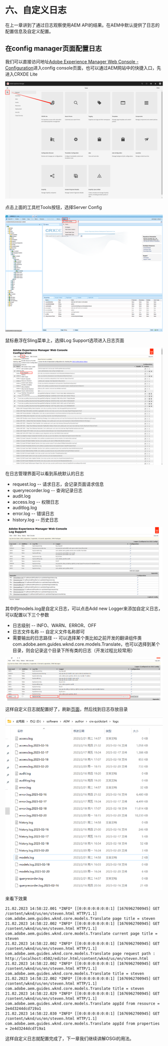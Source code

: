 # 六、自定义日志

在上一章讲到了通过日志观察使用AEM API的结果。在AEM中默认提供了日志的配置信息及自定义配置。

## 在config manager页面配置日志

我们可以直接访问地址[Adobe Experience Manager Web Console - Configuration](http://localhost:4502/system/console/configMgr)进入config console页面，也可以通过AEM网站中的快捷入口，先进入CRXDE Lite

![image-20230221150015994](./assets/image-20230221150015994.png)

点击上面的工具栏Tools按钮，选择Server Config

![image-20230221150140201](./assets/image-20230221150140201.png)

鼠标悬浮在Sling菜单上，选择Log Support选项进入日志页面

![image-20230221150228106](./assets/image-20230221150228106.png)

在日志管理界面可以看到系统默认的日志

- request.log -- 请求日志，会记录页面请求信息
- queryrecorder.log -- 查询记录日志
- audit.log 
- access.log -- 权限日志
- auditlog.log
- error.log -- 错误日志
- history.log -- 历史日志

![image-20230221150256234](./assets/image-20230221150256234.png)

其中的models.log是自定义日志，可以点击Add new Logger来添加自定义日志，可以配置以下三个参数

- 日志级别 -- INFO、WARN、ERROR、OFF
- 日志文件名称 -- 自定义文件名称即可
- 需要输出的日志路径 -- 可以选择某个类比如之前开发的翻译组件类com.adobe.aem.guides.wknd.core.models.Translate，也可以选择到某个目录，则会记录这个目录下所有类的日志（开发过程比较常用）

![image-20230221150545155](./assets/image-20230221150545155.png)

这样自定义日志就配置好了，刷新[页面](http://localhost:4502/editor.html/content/wknd/us/en/steven.html)，然后找到日志存放目录

![image-20230221151001624](./assets/image-20230221151001624.png)

来看下效果

```shell
21.02.2023 14:58:22.001 *INFO* [[0:0:0:0:0:0:0:1] [1676962700945] GET /content/wknd/us/en/steven.html HTTP/1.1] com.adobe.aem.guides.wknd.core.models.Translate page title = steven
21.02.2023 14:58:22.002 *INFO* [[0:0:0:0:0:0:0:1] [1676962700945] GET /content/wknd/us/en/steven.html HTTP/1.1] com.adobe.aem.guides.wknd.core.models.Translate current page title = steven
21.02.2023 14:58:22.002 *INFO* [[0:0:0:0:0:0:0:1] [1676962700945] GET /content/wknd/us/en/steven.html HTTP/1.1] com.adobe.aem.guides.wknd.core.models.Translate page request path : http://localhost:4502/editor.html/content/wknd/us/en/steven.html
21.02.2023 14:58:22.002 *INFO* [[0:0:0:0:0:0:0:1] [1676962700945] GET /content/wknd/us/en/steven.html HTTP/1.1] com.adobe.aem.guides.wknd.core.models.Translate title = steven
21.02.2023 14:58:22.002 *INFO* [[0:0:0:0:0:0:0:1] [1676962700945] GET /content/wknd/us/en/steven.html HTTP/1.1] com.adobe.aem.guides.wknd.core.models.Translate title = steven
21.02.2023 14:58:22.029 *INFO* [[0:0:0:0:0:0:0:1] [1676962700945] GET /content/wknd/us/en/steven.html HTTP/1.1] com.adobe.aem.guides.wknd.core.models.Translate appId from resource = 2e4d3244dcd719a1
21.02.2023 14:58:22.030 *INFO* [[0:0:0:0:0:0:0:1] [1676962700945] GET /content/wknd/us/en/steven.html HTTP/1.1] com.adobe.aem.guides.wknd.core.models.Translate appId from properties = 2e4d3244dcd719a1
```

这样自定义日志就配置完成了，下一章我们继续讲解OSGi的用法。